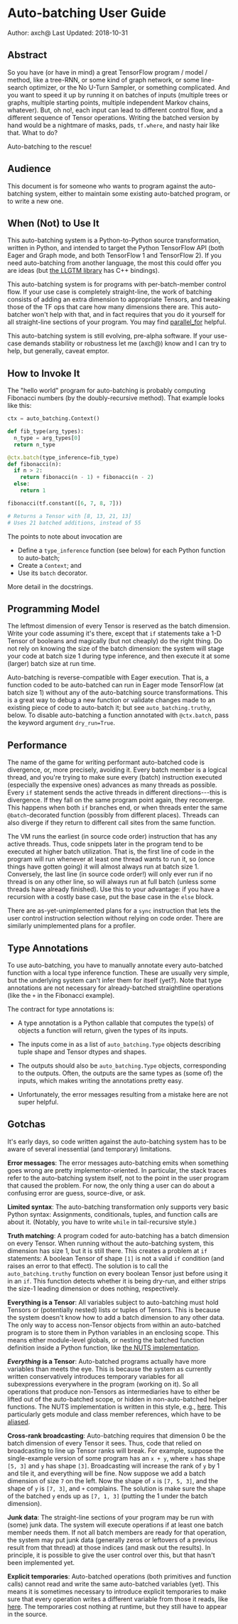# Auto-batching User Guide

Author: axch@
Last Updated: 2018-10-31

## Abstract

So you have (or have in mind) a great TensorFlow program / model / method, like
a tree-RNN, or some kind of graph network, or some line-search optimizer, or the
No U-Turn Sampler, or something complicated. And you want to speed it up by
running it on batches of inputs (multiple trees or graphs, multiple starting
points, multiple independent Markov chains, whatever).  But, oh no!, each input
can lead to different control flow, and a different sequence of Tensor
operations. Writing the batched version by hand would be a nightmare of masks,
pads, `tf.where`, and nasty hair like that.  What to do?

Auto-batching to the rescue!

## Audience

This document is for someone who wants to program against the auto-batching
system, either to maintain some existing auto-batched program, or to write a new
one.

## When (Not) to Use It

This auto-batching system is a Python-to-Python source transformation, written
in Python, and intended to target the Python TensorFlow API (both Eager and
Graph mode, and both TensorFlow 1 and TensorFlow 2). If you need auto-batching
from another language, the most this could offer you are ideas (but
[the LLGTM library](https://github.com/tensorflow/fold/tree/master/tensorflow_fold/llgtm)
has C++ bindings).

This auto-batching system is for programs with per-batch-member control flow. If
your use case is completely straight-line, the work of batching consists of
adding an extra dimension to appropriate Tensors, and tweaking those of the TF
ops that care how many dimensions there are. This auto-batcher won't help with
that, and in fact requires that you do it yourself for all straight-line
sections of your program.  You may find
[parallel_for](https://github.com/tensorflow/tensorflow/tree/master/tensorflow/python/ops/parallel_for)
helpful.

This auto-batching system is still evolving, pre-alpha software. If your
use-case demands stability or robustness let me (axch@) know and I can try to
help, but generally, caveat emptor.

## How to Invoke It

The "hello world" program for auto-batching is probably computing Fibonacci
numbers (by the doubly-recursive method). That example looks like this:

```python
ctx = auto_batching.Context()

def fib_type(arg_types):
  n_type = arg_types[0]
  return n_type

@ctx.batch(type_inference=fib_type)
def fibonacci(n):
  if n > 2:
    return fibonacci(n - 1) + fibonacci(n - 2)
  else:
    return 1

fibonacci(tf.constant([6, 7, 8, 7]))

# Returns a Tensor with [8, 13, 21, 13]
# Uses 21 batched additions, instead of 55
```


The points to note about invocation are

- Define a `type_inference` function (see below) for each Python function to
  auto-batch;
- Create a `Context`; and
- Use its `batch` decorator.

More detail in the docstrings.

## Programming Model

The leftmost dimension of every Tensor is reserved as the batch dimension. Write
your code assuming it's there, except that `if` statements take a 1-D Tensor of
booleans and magically (but not cheaply) do the right thing. Do not rely on
knowing the size of the batch dimension: the system will stage your code at
batch size 1 during type inference, and then execute it at some (larger) batch
size at run time.

Auto-batching is reverse-compatible with Eager execution. That is, a function
coded to be auto-batched can run in Eager mode TensorFlow (at batch size 1)
without any of the auto-batching source transformations. This is a great way to
debug a new function or validate changes made to an existing piece of code to
auto-batch it; but see `auto_batching.truthy`, below. To disable auto-batching a
function annotated with `@ctx.batch`, pass the keyword argument `dry_run=True`.

## Performance

The name of the game for writing performant auto-batched code is divergence, or,
more precisely, avoiding it. Every batch member is a logical thread, and you're
trying to make sure every (batch) instruction executed (especially the expensive
ones) advances as many threads as possible. Every `if` statement sends the
active threads in different directions---this is divergence. If they fall on the
same program point again, they reconverge.  This happens when both `if` branches
end, or when threads enter the same `@batch`-decorated function (possibly from
different places). Threads can also diverge if they return to different call
sites from the same function.

The VM runs the earliest (in source code order) instruction that has any active
threads. Thus, code snippets later in the program tend to be executed at higher
batch utilization.  That is, the first line of code in the program will run
whenever at least one thread wants to run it, so (once things have gotten going)
it will almost always run at batch size 1. Conversely, the last line (in source
code order!) will only ever run if no thread is on any other line, so will
always run at full batch (unless some threads have already finished).  Use this
to your advantage: if you have a recursion with a costly base case, put the base
case in the `else` block.

There are as-yet-unimplemented plans for a `sync` instruction that lets the user
control instruction selection without relying on code order.  There are
similarly unimplemented plans for a profiler.

## Type Annotations

To use auto-batching, you have to manually annotate every auto-batched function
with a local type inference function. These are usually very simple, but the
underlying system can't infer them for itself (yet?).  Note that type
annotations are not necessary for already-batched straightline operations (like
the `+` in the Fibonacci example).

The contract for type annotations is:

- A type annotation is a Python callable that computes the type(s) of objects a
  function will return, given the types of its inputs.

- The inputs come in as a list of `auto_batching.Type` objects describing tuple
  shape and Tensor dtypes and shapes.

- The outputs should also be `auto_batching.Type` objects, corresponding to the
  outputs. Often, the outputs are the same types as (some of) the inputs, which
  makes writing the annotations pretty easy.

- Unfortunately, the error messages resulting from a mistake here are not super
  helpful.

## Gotchas

It's early days, so code written against the auto-batching system has to be
aware of several inessential (and temporary) limitations.

**Error messages**: The error messages auto-batching emits when
something goes wrong are pretty implementor-oriented. In particular, the stack
traces refer to the auto-batching system itself, not to the point in the user
program that caused the problem. For now, the only thing a user can do about a
confusing error are guess, source-dive, or ask.

**Limited syntax**: The auto-batching transformation only supports
very basic Python syntax: Assignments, conditionals, tuples, and function calls
are about it. (Notably, you have to write `while` in tail-recursive style.)

**Truth matching**: A program coded for auto-batching has a batch dimension on
every Tensor. When running without the auto-batching system, this dimension has
size 1, but it is still there. This creates a problem at `if` statements: A
boolean Tensor of shape `[1]` is not a valid `if` condition (and raises an error
to that effect). The solution is to call the `auto_batching.truthy` function on
every boolean Tensor just before using it in an `if`. This function detects
whether it is being dry-run, and either strips the size-1 leading dimension or
does nothing, respectively.

**Everything is a Tensor**: All variables subject to auto-batching
must hold Tensors or (potentially nested) lists or tuples of Tensors. This is
because the system doesn't know how to add a batch dimension to any other data.
The only way to access non-Tensor objects from within an auto-batched program is
to store them in Python variables in an enclosing scope. This means either
module-level globals, or nesting the batched function definition inside a Python
function, like [the NUTS implementation](https://github.com/tensorflow/probability/blob/20cb64b5040e2b4dccf32c8e6bf6beccb1fa0696/tensorflow_probability/python/experimental/mcmc/nuts.py#L313-L314).

**_Everything_ is a Tensor**: Auto-batched programs actually have more
variables than meets the eye. This is because the system as currently written
conservatively introduces temporary variables for all subexpressions everywhere
in the program (working on it). So all operations that produce non-Tensors as
intermediaries have to either be lifted out of the auto-batched scope, or hidden
in non-auto-batched helper functions. The NUTS implementation is written in this
style, e.g., [here](https://github.com/tensorflow/probability/blob/20cb64b5040e2b4dccf32c8e6bf6beccb1fa0696/tensorflow_probability/python/experimental/mcmc/nuts.py#L388-L389).
This particularly gets module and class member references, which have to be
[aliased](https://github.com/tensorflow/probability/blob/20cb64b5040e2b4dccf32c8e6bf6beccb1fa0696/tensorflow_probability/python/experimental/mcmc/nuts.py#L55-L56).

**Cross-rank broadcasting**: Auto-batching requires that dimension 0
be the batch dimension of every Tensor it sees. Thus, code that relied on
broadcasting to line up Tensor ranks will break.  For example, suppose the
single-example version of some program has an `x + y`, where `x` has shape `[5,
3]` and `y` has shape `[3]`. Broadcasting will increase the rank of `y` by 1 and
tile it, and everything will be fine. Now suppose we add a batch dimension of
size `7` on the left. Now the shape of `x` is `[7, 5, 3]`, and the shape of `y`
is `[7, 3]`, and `+` complains. The solution is make sure the shape of the
batched `y` ends up as `[7, 1, 3]` (putting the 1 under the batch dimension).

**Junk data**: The straight-line sections of your program may be run
with (some) junk data. The system will execute operations if at least one batch
member needs them.  If not all batch members are ready for that operation, the
system may put junk data (generally zeros or leftovers of a previous result from
that thread) at those indices (and mask out the results). In principle, it is
possible to give the user control over this, but that hasn't been implemented
yet.

**Explicit temporaries**: Auto-batched operations (both primitives and
function calls) cannot read and write the same auto-batched variables
(yet). This means it is sometimes necessary to introduce explicit temporaries to
make sure that every operation writes a different variable from those it
reads, like
[here](https://github.com/tensorflow/probability/blob/20cb64b5040e2b4dccf32c8e6bf6beccb1fa0696/tensorflow_probability/python/experimental/mcmc/nuts.py#L380).
The temporaries cost nothing at runtime, but they still have to appear in the
source.
